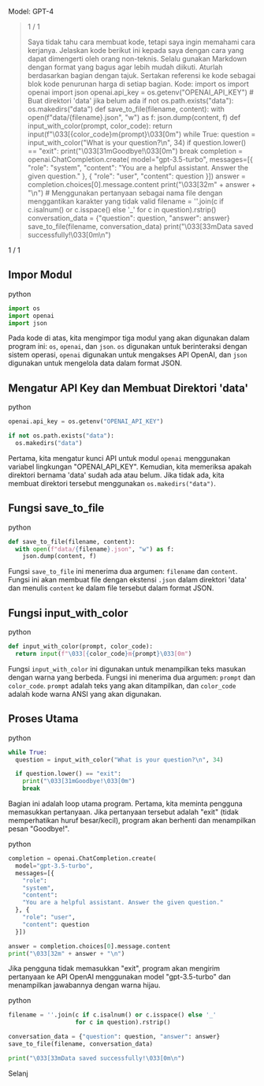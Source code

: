 Model: GPT-4

> 1 / 1
> 
> Saya tidak tahu cara membuat kode, tetapi saya ingin memahami cara kerjanya. Jelaskan kode berikut ini kepada saya dengan cara yang dapat dimengerti oleh orang non-teknis. Selalu gunakan Markdown dengan format yang bagus agar lebih mudah diikuti. Aturlah berdasarkan bagian dengan tajuk. Sertakan referensi ke kode sebagai blok kode penurunan harga di setiap bagian. Kode: import os import openai import json openai.api\_key = os.getenv("OPENAI\_API\_KEY") # Buat direktori 'data' jika belum ada if not os.path.exists("data"): os.makedirs("data") def save\_to\_file(filename, content): with open(f"data/{filename}.json", "w") as f: json.dump(content, f) def input\_with\_color(prompt, color\_code): return input(f"\\033\[{color\_code}m{prompt}\\033\[0m") while True: question = input\_with\_color("What is your question?\\n", 34) if question.lower() == "exit": print("\\033\[31mGoodbye!\\033\[0m") break completion = openai.ChatCompletion.create( model="gpt-3.5-turbo", messages=\[{ "role": "system", "content": "You are a helpful assistant. Answer the given question." }, { "role": "user", "content": question }\]) answer = completion.choices\[0\].message.content print("\\033\[32m" + answer + "\\n") # Menggunakan pertanyaan sebagai nama file dengan menggantikan karakter yang tidak valid filename = ''.join(c if c.isalnum() or c.isspace() else '\_' for c in question).rstrip() conversation\_data = {"question": question, "answer": answer} save\_to\_file(filename, conversation\_data) print("\\033\[33mData saved successfully!\\033\[0m\\n")

1 / 1

Impor Modul
-----------

python

```python
import os
import openai
import json
```

Pada kode di atas, kita mengimpor tiga modul yang akan digunakan dalam program ini: `os`, `openai`, dan `json`. `os` digunakan untuk berinteraksi dengan sistem operasi, `openai` digunakan untuk mengakses API OpenAI, dan `json` digunakan untuk mengelola data dalam format JSON.

Mengatur API Key dan Membuat Direktori 'data'
---------------------------------------------

python

```python
openai.api_key = os.getenv("OPENAI_API_KEY")

if not os.path.exists("data"):
  os.makedirs("data")
```

Pertama, kita mengatur kunci API untuk modul `openai` menggunakan variabel lingkungan "OPENAI\_API\_KEY". Kemudian, kita memeriksa apakah direktori bernama 'data' sudah ada atau belum. Jika tidak ada, kita membuat direktori tersebut menggunakan `os.makedirs("data")`.

Fungsi save\_to\_file
---------------------

python

```python
def save_to_file(filename, content):
  with open(f"data/{filename}.json", "w") as f:
    json.dump(content, f)
```

Fungsi `save_to_file` ini menerima dua argumen: `filename` dan `content`. Fungsi ini akan membuat file dengan ekstensi `.json` dalam direktori 'data' dan menulis `content` ke dalam file tersebut dalam format JSON.

Fungsi input\_with\_color
-------------------------

python

```python
def input_with_color(prompt, color_code):
  return input(f"\033[{color_code}m{prompt}\033[0m")
```

Fungsi `input_with_color` ini digunakan untuk menampilkan teks masukan dengan warna yang berbeda. Fungsi ini menerima dua argumen: `prompt` dan `color_code`. `prompt` adalah teks yang akan ditampilkan, dan `color_code` adalah kode warna ANSI yang akan digunakan.

Proses Utama
------------

python

```python
while True:
  question = input_with_color("What is your question?\n", 34)

  if question.lower() == "exit":
    print("\033[31mGoodbye!\033[0m")
    break
```

Bagian ini adalah loop utama program. Pertama, kita meminta pengguna memasukkan pertanyaan. Jika pertanyaan tersebut adalah "exit" (tidak memperhatikan huruf besar/kecil), program akan berhenti dan menampilkan pesan "Goodbye!".

python

  ```python
completion = openai.ChatCompletion.create(
    model="gpt-3.5-turbo",
    messages=[{
      "role":
      "system",
      "content":
      "You are a helpful assistant. Answer the given question."
    }, {
      "role": "user",
      "content": question
    }])

  answer = completion.choices[0].message.content
  print("\033[32m" + answer + "\n")
```

Jika pengguna tidak memasukkan "exit", program akan mengirim pertanyaan ke API OpenAI menggunakan model "gpt-3.5-turbo" dan menampilkan jawabannya dengan warna hijau.

python

  ```python
filename = ''.join(c if c.isalnum() or c.isspace() else '_'
                     for c in question).rstrip()

  conversation_data = {"question": question, "answer": answer}
  save_to_file(filename, conversation_data)

  print("\033[33mData saved successfully!\033[0m\n")
```

Selanj